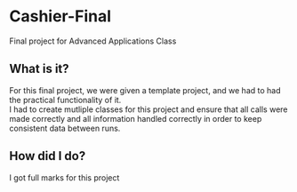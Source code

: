 # Cashier-Final
 Final project for Advanced Applications Class

## What is it?
For this final project, we were given a template project, and we had to had the practical functionality of it. <br>
I had to create mutliple classes for this project and ensure that all calls were made correctly and all information handled correctly in order to keep consistent data between runs.

## How did I do?
I got full marks for this project
